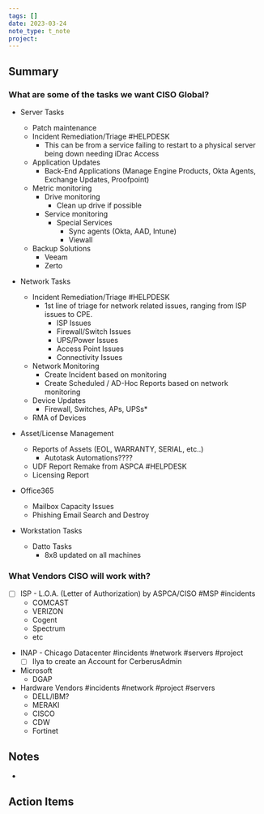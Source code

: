 ```yaml
---
tags: []
date: 2023-03-24
note_type: t_note
project:
---
```


## Summary
### What are some of the tasks we want CISO Global?
* Server Tasks
	* Patch maintenance
	* Incident Remediation/Triage #HELPDESK
		* This can be from a service failing to restart to a physical server being down needing iDrac Access
	* Application Updates
		* Back-End Applications (Manage Engine Products, Okta Agents, Exchange Updates, Proofpoint)
	* Metric monitoring
		* Drive monitoring
			* Clean up drive if possible
		* Service monitoring
			* Special Services
				* Sync agents (Okta, AAD, Intune)
				* Viewall
	* Backup Solutions
		* Veeam
		* Zerto


* Network Tasks
	* Incident Remediation/Triage #HELPDESK 
		* 1st line of triage for network related issues, ranging from ISP issues to CPE.
			* ISP Issues
			* Firewall/Switch Issues
			* UPS/Power Issues
			* Access Point Issues
			* Connectivity Issues 
	* Network Monitoring
		* Create Incident based on monitoring
		* Create Scheduled / AD-Hoc Reports based on network monitoring
	* Device Updates
		* Firewall, Switches, APs, UPSs*
	* RMA of Devices
	
* Asset/License Management
	* Reports of Assets (EOL, WARRANTY, SERIAL, etc..)
		* Autotask Automations????
	* UDF Report Remake from ASPCA #HELPDESK 
	* Licensing Report

* Office365
	* Mailbox Capacity Issues
	* Phishing Email Search and Destroy

* Workstation Tasks
	* Datto Tasks
		* 8x8 updated on all machines



### What Vendors CISO will work with?
* [ ] ISP - L.O.A. (Letter of Authorization) by ASPCA/CISO #MSP #incidents
	* COMCAST
	* VERIZON
	* Cogent
	* Spectrum
	* etc
* INAP - Chicago Datacenter #incidents #network #servers #project
	* [ ] Ilya to create an Account for CerberusAdmin
* Microsoft
	* DGAP
* Hardware Vendors #incidents #network #project #servers 
	* DELL/IBM?
	* MERAKI
	* CISCO
	* CDW
	* Fortinet

## Notes
* 


## Action Items
